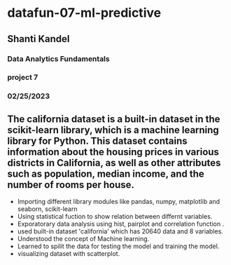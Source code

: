 # datafun-07-ml-predictive
## Shanti Kandel
### Data Analytics Fundamentals
### project 7
### 02/25/2023

## The california dataset is a built-in dataset in the scikit-learn library, which is a machine learning library for Python. This dataset contains information about the housing prices in various districts in California, as well as other attributes such as population, median income, and the number of rooms per house.
- Importing different library modules like pandas, numpy, matplotlib and seaborn, scikit-learn
- Using statistical fuction to show relation between differnt variables.
- Exporatorary data analysis using hist, pairplot and correlation function .
- used built-in dataset 'california' which has 20640 data and 8 variables.
- Understood the concept of Machine learning. 
- Learned to spilit the data for testing the model and training the model.
- visualizing dataset with scatterplot.

